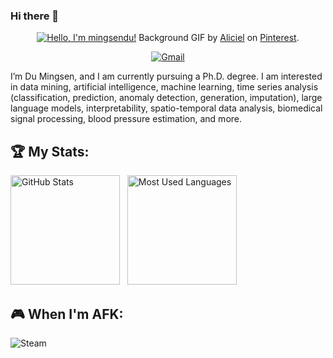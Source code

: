 ### Hi there 👋
<div align="center">

[![Hello, I'm mingsendu!](assets/header.gif)](https://github.com/mingsendu)
Background GIF by [Aliciel](https://www.pinterest.com/pin/5277724550564022/) on [Pinterest](https://www.pinterest.com/).

[![Gmail](https://skillicons.dev/icons?i=gmail)](mailto:dumingsen1999@gmail.com?subject=Hello%20Jasper,%20From%20Github)

</div>

 I’m Du Mingsen, and I am currently pursuing a Ph.D. degree. I am interested in data mining, artificial intelligence, machine learning, time series analysis (classification, prediction, anomaly detection, generation, imputation), large language models, interpretability, spatio-temporal data analysis, biomedical signal processing, blood pressure estimation, and more.

 ## 🏆 My Stats:

<p>
    <img height=175 alt="GitHub Stats" src="https://github-readme-stats.vercel.app/api?username=mingsendu&show_icons=true&count_private=true&theme=dark" />&nbsp;&nbsp;
    <img height=175 alt="Most Used Languages" src="https://github-readme-stats.vercel.app/api/top-langs/?username=mingsendu&layout=compact&theme=dark" />&nbsp;&nbsp;
</p>

## 🎮 When I'm AFK:
![Steam](https://img.shields.io/badge/steam-%23000000.svg?style=for-the-badge&logo=steam&logoColor=white) &nbsp;

</div>
<!--
**dumingsen/dumingsen** is a ✨ _special_ ✨ repository because its `README.md` (this file) appears on your GitHub profile.

Here are some ideas to get you started:

- 🔭 I’m currently working on ...
- 🌱 I’m currently learning ...
- 👯 I’m looking to collaborate on ...
- 🤔 I’m looking for help with ...
- 💬 Ask me about ...
- 📫 How to reach me: ...
- 😄 Pronouns: ...
- ⚡ Fun fact: ...
-->
